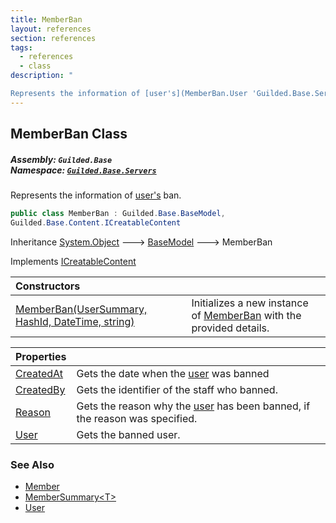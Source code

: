 ```yaml
---
title: MemberBan
layout: references
section: references
tags:
  - references
  - class
description: "

Represents the information of [user's](MemberBan.User 'Guilded.Base.Servers.MemberBan.User') ban."
---
```


## MemberBan Class
##### **Assembly:** `Guilded.Base`<br/>**Namespace:** [`Guilded.Base.Servers`](Guilded.Base.Servers 'Guilded.Base.Servers')

Represents the information of [user's](MemberBan.User 'Guilded.Base.Servers.MemberBan.User') ban.

```csharp
public class MemberBan : Guilded.Base.BaseModel,
Guilded.Base.Content.ICreatableContent
```

Inheritance [System.Object](https://docs.microsoft.com/en-us/dotnet/api/System.Object 'System.Object') &#129106; [BaseModel](BaseModel 'Guilded.Base.BaseModel') &#129106; MemberBan

Implements [ICreatableContent](ICreatableContent 'Guilded.Base.Content.ICreatableContent')

| Constructors | |
| :--- | :--- |
| [MemberBan(UserSummary, HashId, DateTime, string)](MemberBan.MemberBan(UserSummary,HashId,DateTime,string) 'Guilded.Base.Servers.MemberBan.MemberBan(Guilded.Base.Users.UserSummary, Guilded.Base.HashId, System.DateTime, string)') | Initializes a new instance of [MemberBan](MemberBan 'Guilded.Base.Servers.MemberBan') with the provided details. |

| Properties | |
| :--- | :--- |
| [CreatedAt](MemberBan.CreatedAt 'Guilded.Base.Servers.MemberBan.CreatedAt') | Gets the date when the [user](MemberBan.User 'Guilded.Base.Servers.MemberBan.User') was banned |
| [CreatedBy](MemberBan.CreatedBy 'Guilded.Base.Servers.MemberBan.CreatedBy') | Gets the identifier of the staff who banned. |
| [Reason](MemberBan.Reason 'Guilded.Base.Servers.MemberBan.Reason') | Gets the reason why the [user](MemberBan.User 'Guilded.Base.Servers.MemberBan.User') has been banned, if the reason was specified. |
| [User](MemberBan.User 'Guilded.Base.Servers.MemberBan.User') | Gets the banned user. |

### See Also
- [Member](Member 'Guilded.Base.Servers.Member')
- [MemberSummary&lt;T&gt;](MemberSummary_T_ 'Guilded.Base.Servers.MemberSummary<T>')
- [User](User 'Guilded.Base.Users.User')